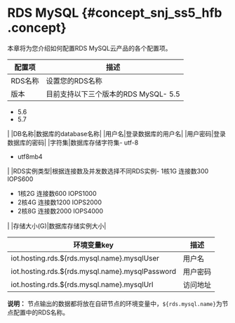 # RDS MySQL {#concept_snj_ss5_hfb .concept}

本章将为您介绍如何配置RDS MySQL云产品的各个配置项。

|配置项|描述|
|---|--|
|RDS名称|设置您的RDS名称|
|版本|目前支持以下三个版本的RDS MySQL-   5.5
-   5.6
-   5.7

|
|DB名称|数据库的database名称|
|用户名|登录数据库的用户名|
|用户密码|登录数据库的密码|
|字符集|数据库存储字符集-   utf-8
-   utf8mb4

|
|RDS实例类型|根据连接数及并发数选择不同RDS实例-   1核1G 连接数300 IOPS600
-   1核2G 连接数600 IOPS1000
-   2核4G 连接数1200 IOPS2000
-   2核8G 连接数2000 IOPS4000

|
|存储大小\(G\)|数据库存储实例大小|

|环境变量key|描述|
|-------|--|
|iot.hosting.rds.$\{rds.mysql.name\}.mysqlUser|用户名|
|iot.hosting.rds.$\{rds.mysql.name\}.mysqlPassword|用户密码|
|iot.hosting.rds.$\{rds.mysql.name\}.mysqlUrl|访问地址|

**说明：** 节点输出的数据都将放在自研节点的环境变量中，`${rds.mysql.name}`为节点配置中的RDS名称。

